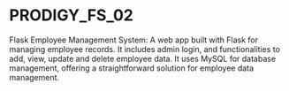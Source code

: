 # PRODIGY_FS_02
Flask Employee Management System: A web app built with Flask for managing employee records. It includes admin login, and functionalities to add, view, update and delete employee data. It uses MySQL for database management, offering a straightforward solution for employee data management.
